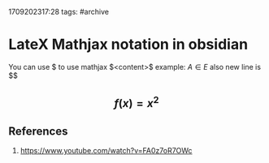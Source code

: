 1709202317:28
tags: #archive
# LateX Mathjax notation in obsidian

You can use $ to use mathjax \$\<content\>\$
example: $A \in E$ 
also new line is \$$

$$
f(x) = x^2
$$
---
## References
1. https://www.youtube.com/watch?v=FA0z7oR7OWc